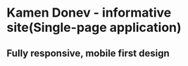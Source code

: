 # Kamen Donev - informative site(Single-page application)
## Fully responsive, mobile first design 

